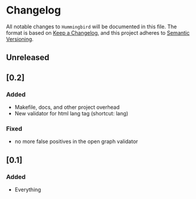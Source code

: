 # Changelog

All notable changes to `Hummingbird` will be documented in this file.
The format is based on [Keep a Changelog](https://keepachangelog.com/en/1.0.0/),
and this project adheres to [Semantic Versioning](https://semver.org/spec/v2.0.0.html).

## Unreleased

## [0.2]

### Added
- Makefile, docs, and other project overhead
- New validator for html lang tag (shortcut: lang)

### Fixed
- no more false positives in the open graph validator

## [0.1]

### Added
- Everything
